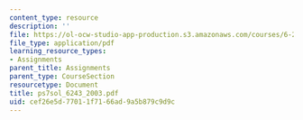 ```yaml
---
content_type: resource
description: ''
file: https://ol-ocw-studio-app-production.s3.amazonaws.com/courses/6-243j-dynamics-of-nonlinear-systems-fall-2003/cef26e5d77011f7166ad9a5b879c9d9c_ps7sol_6243_2003.pdf
file_type: application/pdf
learning_resource_types:
- Assignments
parent_title: Assignments
parent_type: CourseSection
resourcetype: Document
title: ps7sol_6243_2003.pdf
uid: cef26e5d-7701-1f71-66ad-9a5b879c9d9c
---
```

